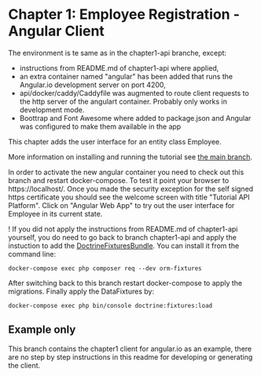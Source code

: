 Chapter 1: Employee Registration - Angular Client
=================================================

The environment is te same as in the chapter1-api branche, except:
- instructions from README.md of chapter1-api where applied,
- an extra container named "angular" has been added that runs the Angular.io 
  development server on port 4200,
- api/docker/caddy/Caddyfile was augmented to route client requests to the http server
  of the angulart container. Probably only works in development mode.
- Boottrap and Font Awesome where added to package.json and Angular was configured 
  to make them available in the app   

This chapter adds the user interface for an entity class Employee.

More information on installing and running the tutorial see [the main branch]( https://github.com/metaclass-nl/tutorial-api-platform).

In order to activate the new angular container you need to check out this branch and restart docker-compose.
To test it point your browser to https://localhost/. Once you made the 
security exception for the self signed https certificate you should see the
welcome screen with title "Tutorial API Platform". Click on "Angular Web App"
to try out the user interface for Employee in its current state.

! If you did not apply the instructions from README.md of chapter1-api
yourself, you do need to go back to branch chapter1-api and apply
the instuction to add  the [DoctrineFixturesBundle](https://symfony.com/doc/current/bundles/DoctrineFixturesBundle/index.html).
You can install it from the command line:
```shell
docker-compose exec php composer req --dev orm-fixtures
```
After switching back to this branch restart docker-compose to apply the migrations.
Finally apply the DataFixtures by:
```shell
docker-compose exec php bin/console doctrine:fixtures:load
```

Example only
------------

This branch contains the chapter1 client for angular.io as an example, there are no step by step instructions in this readme
for developing or generating the client.

